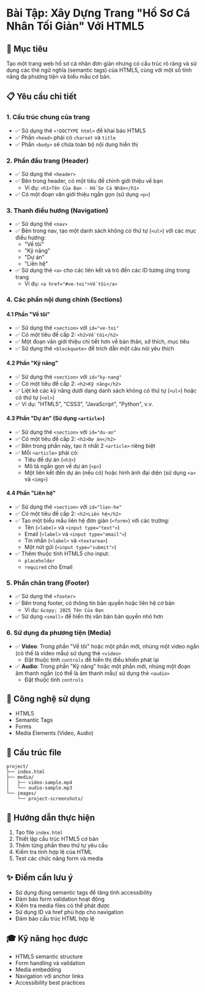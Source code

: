 # Bài Tập: Xây Dựng Trang "Hồ Sơ Cá Nhân Tối Giản" Với HTML5

## 🎯 Mục tiêu
Tạo một trang web hồ sơ cá nhân đơn giản nhưng có cấu trúc rõ ràng và sử dụng các thẻ ngữ nghĩa (semantic tags) của HTML5, cùng với một số tính năng đa phương tiện và biểu mẫu cơ bản.

## 📋 Yêu cầu chi tiết

### 1. Cấu trúc chung của trang
- ✅ Sử dụng thẻ `<!DOCTYPE html>` để khai báo HTML5
- ✅ Phần `<head>` phải có `charset` và `title`
- ✅ Phần `<body>` sẽ chứa toàn bộ nội dung hiển thị

### 2. Phần đầu trang (Header)
- ✅ Sử dụng thẻ `<header>`
- ✅ Bên trong header, có một tiêu đề chính giới thiệu về bạn
  - Ví dụ: `<h1>Tên Của Bạn - Hồ Sơ Cá Nhân</h1>`
- ✅ Có một đoạn văn giới thiệu ngắn gọn (sử dụng `<p>`)

### 3. Thanh điều hướng (Navigation)
- ✅ Sử dụng thẻ `<nav>`
- ✅ Bên trong nav, tạo một danh sách không có thứ tự (`<ul>`) với các mục điều hướng:
  - "Về tôi"
  - "Kỹ năng" 
  - "Dự án"
  - "Liên hệ"
- ✅ Sử dụng thẻ `<a>` cho các liên kết và trỏ đến các ID tương ứng trong trang
  - Ví dụ: `<a href="#ve-toi">Về tôi</a>`

### 4. Các phần nội dung chính (Sections)

#### 4.1 Phần "Về tôi"
- ✅ Sử dụng thẻ `<section>` với `id="ve-toi"`
- ✅ Có một tiêu đề cấp 2: `<h2>Về tôi</h2>`
- ✅ Một đoạn văn giới thiệu chi tiết hơn về bản thân, sở thích, mục tiêu
- ✅ Sử dụng thẻ `<blockquote>` để trích dẫn một câu nói yêu thích

#### 4.2 Phần "Kỹ năng"
- ✅ Sử dụng thẻ `<section>` với `id="ky-nang"`
- ✅ Có một tiêu đề cấp 2: `<h2>Kỹ năng</h2>`
- ✅ Liệt kê các kỹ năng dưới dạng danh sách không có thứ tự (`<ul>`) hoặc có thứ tự (`<ol>`)
- ✅ Ví dụ: "HTML5", "CSS3", "JavaScript", "Python", v.v.

#### 4.3 Phần "Dự án" (Sử dụng `<article>`)
- ✅ Sử dụng thẻ `<section>` với `id="du-an"`
- ✅ Có một tiêu đề cấp 2: `<h2>Dự án</h2>`
- ✅ Bên trong phần này, tạo ít nhất 2 `<article>` riêng biệt
- ✅ Mỗi `<article>` phải có:
  - Tiêu đề dự án (`<h3>`)
  - Mô tả ngắn gọn về dự án (`<p>`)
  - Một liên kết đến dự án (nếu có) hoặc hình ảnh đại diện (sử dụng `<a>` và `<img>`)

#### 4.4 Phần "Liên hệ"
- ✅ Sử dụng thẻ `<section>` với `id="lien-he"`
- ✅ Có một tiêu đề cấp 2: `<h2>Liên hệ</h2>`
- ✅ Tạo một biểu mẫu liên hệ đơn giản (`<form>`) với các trường:
  - Tên (`<label>` và `<input type="text">`)
  - Email (`<label>` và `<input type="email">`)
  - Tin nhắn (`<label>` và `<textarea>`)
  - Một nút gửi (`<input type="submit">`)
- ✅ Thêm thuộc tính HTML5 cho input:
  - `placeholder`
  - `required` cho Email

### 5. Phần chân trang (Footer)
- ✅ Sử dụng thẻ `<footer>`
- ✅ Bên trong footer, có thông tin bản quyền hoặc liên hệ cơ bản
  - Ví dụ: `&copy; 2025 Tên Của Bạn`
- ✅ Sử dụng `<small>` để hiển thị văn bản bản quyền nhỏ hơn

### 6. Sử dụng đa phương tiện (Media)
- ✅ **Video**: Trong phần "Về tôi" hoặc một phần mới, nhúng một video ngắn (có thể là video mẫu) sử dụng thẻ `<video>`
  - Đặt thuộc tính `controls` để hiển thị điều khiển phát lại
- ✅ **Audio**: Trong phần "Kỹ năng" hoặc một phần mới, nhúng một đoạn âm thanh ngắn (có thể là âm thanh mẫu) sử dụng thẻ `<audio>`
  - Đặt thuộc tính `controls`

## 🔧 Công nghệ sử dụng
- HTML5
- Semantic Tags
- Forms
- Media Elements (Video, Audio)

## 📂 Cấu trúc file
```
project/
├── index.html
├── media/
│   ├── video-sample.mp4
│   └── audio-sample.mp3
└── images/
    └── project-screenshots/
```

## 🚀 Hướng dẫn thực hiện
1. Tạo file `index.html`
2. Thiết lập cấu trúc HTML5 cơ bản
3. Thêm từng phần theo thứ tự yêu cầu
4. Kiểm tra tính hợp lệ của HTML
5. Test các chức năng form và media

## ✨ Điểm cần lưu ý
- Sử dụng đúng semantic tags để tăng tính accessibility
- Đảm bảo form validation hoạt động
- Kiểm tra media files có thể phát được
- Sử dụng ID và href phù hợp cho navigation
- Đảm bảo cấu trúc HTML hợp lệ

## 🎓 Kỹ năng học được
- HTML5 semantic structure
- Form handling và validation
- Media embedding
- Navigation với anchor links
- Accessibility best practices